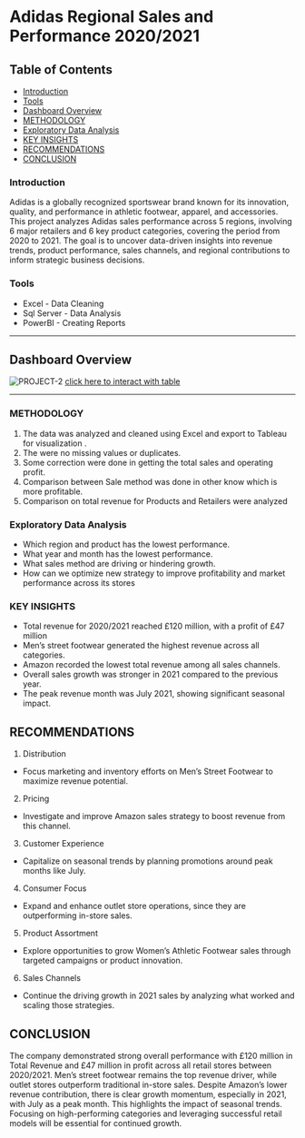 # Adidas Regional Sales and Performance  2020/2021

## Table of Contents
- [Introduction](#introduction)
- [Tools](#tools)
- [Dashboard Overview](#dashboard-overview)
- [METHODOLOGY](#methodology)
- [Exploratory Data Analysis](#exploratory-data-analysis)
- [KEY INSIGHTS](#key-insights)
- [RECOMMENDATIONS](#recommendations)
-  [CONCLUSION](#conclusion) 
### Introduction


Adidas is a globally recognized sportswear brand known for its innovation, quality, and performance in athletic footwear, apparel, and accessories. This project analyzes Adidas sales performance across 5 regions, involving 6 major retailers and 6 key product categories, covering the period from 2020 to 2021. The goal is to uncover data-driven insights into revenue trends, product performance, sales channels, and regional contributions to inform strategic business decisions.

### Tools 
- Excel - Data Cleaning 
- Sql Server - Data Analysis
- PowerBI - Creating Reports
---

## Dashboard Overview
![PROJECT-2](https://github.com/user-attachments/assets/25333064-32f6-49ab-b45c-fa267fc40497)
[click here to interact with table](https://public.tableau.com/views/adidas_con/PROJECT?:language=en-GB&:sid=&:redirect=auth&:display_count=n&:origin=viz_share_link)


---
### METHODOLOGY 

1. 	The data was analyzed and cleaned using Excel and export to Tableau for visualization . 
2. 	The were no missing values or duplicates.
3. 	Some correction were done in getting the total sales and operating profit.
4. 	Comparison between Sale method was done in other know which is more profitable.
5. 	Comparison on total revenue  for Products and Retailers were analyzed

### Exploratory Data Analysis
- Which region and product has the lowest performance.
- What year and month has the lowest performance.
- What sales method are driving or hindering growth.
- How can we optimize new strategy to improve profitability and market performance across its stores


### KEY INSIGHTS
- Total revenue for 2020/2021 reached £120 million, with a profit of £47 million
- Men’s street footwear generated the highest revenue across all categories.
- Amazon recorded the lowest total revenue among all sales channels.
- Overall sales growth was stronger in 2021 compared to the previous year.
- The peak revenue month was July 2021, showing significant seasonal impact.


## RECOMMENDATIONS
1. Distribution
  - Focus marketing and inventory efforts on Men’s Street Footwear to maximize revenue potential.
2. Pricing
  - Investigate and improve Amazon sales strategy to boost revenue from this channel.
3. Customer Experience
  - Capitalize on seasonal trends by planning promotions around peak months like July.
4. Consumer Focus
  - Expand and enhance outlet store operations, since they are outperforming in-store sales.
5. Product Assortment
  - Explore opportunities to grow Women’s Athletic Footwear sales through targeted campaigns or product innovation.
6. Sales Channels
  - Continue the driving growth in 2021 sales by analyzing what worked and scaling those strategies.

## CONCLUSION
The company demonstrated strong overall performance with £120 million in Total Revenue and £47 million in profit across all retail stores between 2020/2021. Men’s street footwear remains the top revenue driver, while outlet stores outperform traditional in-store sales. Despite Amazon’s lower revenue contribution, there is clear growth momentum, especially in 2021, with July as a peak month. This highlights the impact of seasonal trends. Focusing on high-performing categories and leveraging successful retail models will be essential for continued growth.
